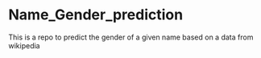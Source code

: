 # Name_Gender_prediction
This is a repo to predict the gender of a given name based on a data from wikipedia
